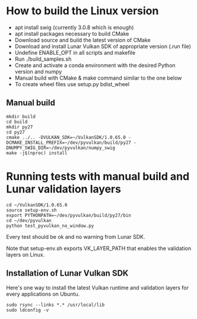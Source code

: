 # How to build the Linux version

* apt install swig (currently 3.0.8 which is enough)
* apt install packages necessary to build CMake
* Download source and build the latest version of CMake
* Download and install Lunar Vulkan SDK of appropriate version (.run file)
* Undefine ENABLE_OPT in all scripts and makefile
* Run ./build_samples.sh
* Create and activate a conda environment with the desired Python version and numpy
* Manual build with CMake & make command similar to the one below
* To create wheel files use setup.py bdist_wheel

## Manual build 

```
mkdir build
cd build
mkdir py27
cd py27 
cmake ../.. -DVULKAN_SDK=~/VulkanSDK/1.0.65.0 -DCMAKE_INSTALL_PREFIX=~/dev/pyvulkan/build/py27 -DNUMPY_SWIG_DIR=~/dev/pyvulkan/numpy_swig
make -j$(nproc) install
```
# Running tests with manual build and Lunar validation layers 

```
cd ~/VulkanSDK/1.0.65.0
source setup-env.sh
export PYTHONPATH=~/dev/pyvulkan/build/py27/bin
cd ~/dev/pyvulkan
python test_pyvulkan_no_window.py
```

Every test should be ok and no warning from Lunar SDK.

Note that setup-env.sh exports VK_LAYER_PATH that enables the validation layers on Linux.

## Installation of Lunar Vulkan SDK

Here's one way to install the latest Vulkan runtime and validation layers for every applications on Ubuntu.

```
sudo rsync --links *.* /usr/local/lib
sudo ldconfig -v
```